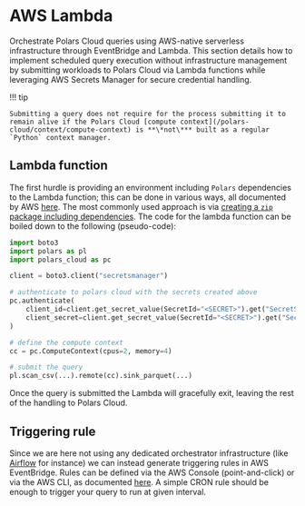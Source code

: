 # AWS Lambda

Orchestrate Polars Cloud queries using AWS-native serverless infrastructure through EventBridge and
Lambda. This section details how to implement scheduled query execution without infrastructure
management by submitting workloads to Polars Cloud via Lambda functions while leveraging AWS Secrets
Manager for secure credential handling.

!!! tip

    Submitting a query does not require for the process submitting it to remain alive if the Polars Cloud [compute context](/polars-cloud/context/compute-context) is **\*not\*** built as a regular `Python` context manager.

## Lambda function

The first hurdle is providing an environment including `Polars` dependencies to the Lambda function;
this can be done in various ways, all documented by AWS
[here](https://docs.aws.amazon.com/lambda/latest/dg/python-package.html). The most commonly used
approach is via
[creating a `zip` package including dependencies](https://docs.aws.amazon.com/lambda/latest/dg/python-package.html#python-package-create-dependencies).
The code for the lambda function can be boiled down to the following (pseudo-code):

```python
import boto3
import polars as pl
import polars_cloud as pc

client = boto3.client("secretsmanager")

# authenticate to polars cloud with the secrets created above
pc.authenticate(
    client_id=client.get_secret_value(SecretId="<SECRET>").get("SecretString"),
    client_secret=client.get_secret_value(SecretId="<SECRET>").get("SecretString"),
)

# define the compute context
cc = pc.ComputeContext(cpus=2, memory=4)

# submit the query
pl.scan_csv(...).remote(cc).sink_parquet(...)
```

Once the query is submitted the Lambda will gracefully exit, leaving the rest of the handling to
Polars Cloud.

## Triggering rule

Since we are here not using any dedicated orchestrator infrastructure (like [Airflow](airflow.md)
for instance) we can instead generate triggering rules in AWS EventBridge. Rules can be defined via
the AWS Console (point-and-click) or via the AWS CLI, as documented
[here](https://docs.aws.amazon.com/eventbridge/latest/userguide/eb-run-lambda-schedule.html). A
simple CRON rule should be enough to trigger your query to run at given interval.
